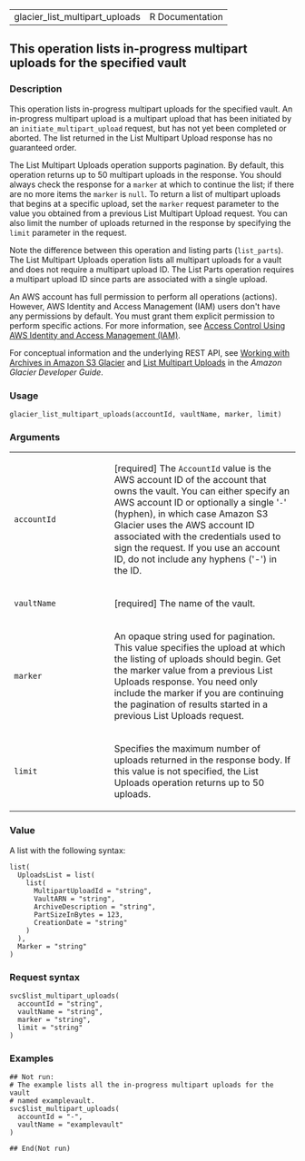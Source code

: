 <table style="width: 100%;">
<tbody>
<tr class="odd">
<td>glacier_list_multipart_uploads</td>
<td style="text-align: right;">R Documentation</td>
</tr>
</tbody>
</table>

## This operation lists in-progress multipart uploads for the specified vault

### Description

This operation lists in-progress multipart uploads for the specified
vault. An in-progress multipart upload is a multipart upload that has
been initiated by an `initiate_multipart_upload` request, but has not
yet been completed or aborted. The list returned in the List Multipart
Upload response has no guaranteed order.

The List Multipart Uploads operation supports pagination. By default,
this operation returns up to 50 multipart uploads in the response. You
should always check the response for a `marker` at which to continue the
list; if there are no more items the `marker` is `null`. To return a
list of multipart uploads that begins at a specific upload, set the
`marker` request parameter to the value you obtained from a previous
List Multipart Upload request. You can also limit the number of uploads
returned in the response by specifying the `limit` parameter in the
request.

Note the difference between this operation and listing parts
(`list_parts`). The List Multipart Uploads operation lists all multipart
uploads for a vault and does not require a multipart upload ID. The List
Parts operation requires a multipart upload ID since parts are
associated with a single upload.

An AWS account has full permission to perform all operations (actions).
However, AWS Identity and Access Management (IAM) users don't have any
permissions by default. You must grant them explicit permission to
perform specific actions. For more information, see [Access Control
Using AWS Identity and Access Management
(IAM)](https://docs.aws.amazon.com/amazonglacier/latest/dev/security-iam.html).

For conceptual information and the underlying REST API, see [Working
with Archives in Amazon S3
Glacier](https://docs.aws.amazon.com/amazonglacier/latest/dev/working-with-archives.html)
and [List Multipart
Uploads](https://docs.aws.amazon.com/amazonglacier/latest/dev/api-multipart-list-uploads.html)
in the *Amazon Glacier Developer Guide*.

### Usage

    glacier_list_multipart_uploads(accountId, vaultName, marker, limit)

### Arguments

<table>
<colgroup>
<col style="width: 35%" />
<col style="width: 65%" />
</colgroup>
<tbody>
<tr class="odd">
<td><code
id="glacier_list_multipart_uploads_:_accountId">accountId</code></td>
<td><p>[required] The <code>AccountId</code> value is the AWS account ID
of the account that owns the vault. You can either specify an AWS
account ID or optionally a single '<code>-</code>' (hyphen), in which
case Amazon S3 Glacier uses the AWS account ID associated with the
credentials used to sign the request. If you use an account ID, do not
include any hyphens ('-') in the ID.</p></td>
</tr>
<tr class="even">
<td><code
id="glacier_list_multipart_uploads_:_vaultName">vaultName</code></td>
<td><p>[required] The name of the vault.</p></td>
</tr>
<tr class="odd">
<td><code
id="glacier_list_multipart_uploads_:_marker">marker</code></td>
<td><p>An opaque string used for pagination. This value specifies the
upload at which the listing of uploads should begin. Get the marker
value from a previous List Uploads response. You need only include the
marker if you are continuing the pagination of results started in a
previous List Uploads request.</p></td>
</tr>
<tr class="even">
<td><code id="glacier_list_multipart_uploads_:_limit">limit</code></td>
<td><p>Specifies the maximum number of uploads returned in the response
body. If this value is not specified, the List Uploads operation returns
up to 50 uploads.</p></td>
</tr>
</tbody>
</table>

### Value

A list with the following syntax:

    list(
      UploadsList = list(
        list(
          MultipartUploadId = "string",
          VaultARN = "string",
          ArchiveDescription = "string",
          PartSizeInBytes = 123,
          CreationDate = "string"
        )
      ),
      Marker = "string"
    )

### Request syntax

    svc$list_multipart_uploads(
      accountId = "string",
      vaultName = "string",
      marker = "string",
      limit = "string"
    )

### Examples

    ## Not run: 
    # The example lists all the in-progress multipart uploads for the vault
    # named examplevault.
    svc$list_multipart_uploads(
      accountId = "-",
      vaultName = "examplevault"
    )

    ## End(Not run)
